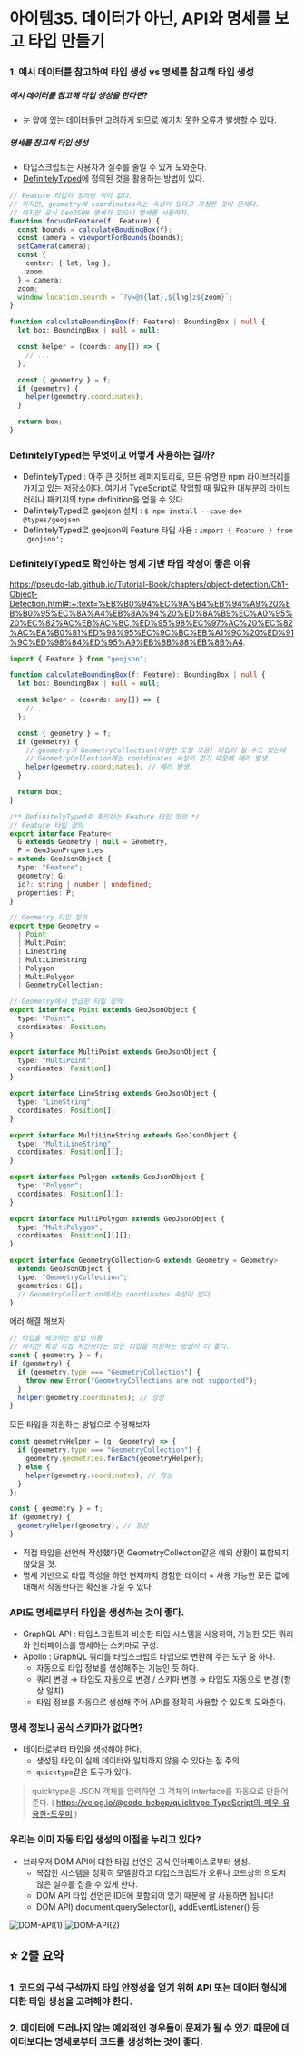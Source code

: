 # **아이템35. 데이터가 아닌, API와 명세를 보고 타입 만들기**

### 1. 예시 데이터를 참고하여 타입 생성 vs 명세를 참고해 타입 생성

##### 예시 데이터를 참고해 타입 생성을 한다면?

- 눈 앞에 있는 데이터들만 고려하게 되므로 예기치 못한 오류가 발생할 수 있다.

##### 명세를 참고해 타입 생성

- 타입스크립트는 사용자가 실수를 줄일 수 있게 도와준다.
- [DefinitelyTyped](https://github.com/DefinitelyTyped/DefinitelyTyped/blob/master/README.ko.md)에 정의된 것을 활용하는 방법이 있다.

```ts
// Feature 타입이 정의된 적이 없다.
// 하지만, geometry에 coordinates라는 속성이 있다고 가정한 것이 문제다.
// 하지만 공식 GeoJSON 명세가 있으니 명세를 사용하자.
function focusOnFeature(f: Feature) {
  const bounds = calculateBoudingBox(f);
  const camera = viewportForBounds(bounds);
  setCamera(camera);
  const {
    center: { lat, lng },
    zoom,
  } = camera;
  zoom;
  window.location.search = `?v=@${lat},${lng}z${zoom}`;
}
```

```ts
function calculateBoundingBox(f: Feature): BoundingBox | null {
  let box: BoundingBox | null = null;

  const helper = (coords: any[]) => {
    // ...
  };

  const { geometry } = f;
  if (geometry) {
    helper(geometry.coordinates);
  }

  return box;
}
```

### DefinitelyTyped는 무엇이고 어떻게 사용하는 걸까?

- DefinitelyTyped : 아주 큰 깃허브 레퍼지토리로, 모든 유명한 npm 라이브러리를 가지고 있는 저장소이다. 여기서 TypeScript로 작업할 때 필요한 대부분의 라이브러리나 패키지의 type definition을 얻을 수 있다.
- DefinitelyTyped로 geojson 설치 : `$ npm install --save-dev @types/geojson`
- DefinitelyTyped로 geojson의 Feature 타입 사용 : `import { Feature } from 'geojson';`

### DefinitelyTyped로 확인하는 명세 기반 타입 작성이 좋은 이유

https://pseudo-lab.github.io/Tutorial-Book/chapters/object-detection/Ch1-Object-Detection.html#:~:text=%EB%B0%94%EC%9A%B4%EB%94%A9%20%EB%B0%95%EC%8A%A4%EB%8A%94%20%ED%8A%B9%EC%A0%95%20%EC%82%AC%EB%AC%BC,%ED%95%98%EC%97%AC%20%EC%82%AC%EA%B0%81%ED%98%95%EC%9C%BC%EB%A1%9C%20%ED%91%9C%ED%98%84%ED%95%A9%EB%8B%88%EB%8B%A4.

```ts
import { Feature } from "geojson";

function calculateBoundingBox(f: Feature): BoundingBox | null {
  let box: BoundingBox | null = null;

  const helper = (coords: any[]) => {
    //...
  };

  const { geometry } = f;
  if (geometry) {
    // geometry가 GeometryCollection(다양한 도형 모음) 타입이 될 수도 있는데
    // GeometryCollection에는 coordinates 속성이 없기 때문에 에러 발생.
    helper(geometry.coordinates); // 에러 발생.
  }

  return box;
}
```

```ts
/** DefinitelyTyped로 확인하는 Feature 타입 정의 */
// Feature 타입 정의
export interface Feature<
  G extends Geometry | null = Geometry,
  P = GeoJsonProperties
> extends GeoJsonObject {
  type: "Feature";
  geometry: G;
  id?: string | number | undefined;
  properties: P;
}

// Geometry 타입 정의
export type Geometry =
  | Point
  | MultiPoint
  | LineString
  | MultiLineString
  | Polygon
  | MultiPolygon
  | GeometryCollection;

// Geometry에서 언급된 타입 정의
export interface Point extends GeoJsonObject {
  type: "Point";
  coordinates: Position;
}

export interface MultiPoint extends GeoJsonObject {
  type: "MultiPoint";
  coordinates: Position[];
}

export interface LineString extends GeoJsonObject {
  type: "LineString";
  coordinates: Position[];
}

export interface MultiLineString extends GeoJsonObject {
  type: "MultiLineString";
  coordinates: Position[][];
}

export interface Polygon extends GeoJsonObject {
  type: "Polygon";
  coordinates: Position[][];
}

export interface MultiPolygon extends GeoJsonObject {
  type: "MultiPolygon";
  coordinates: Position[][][];
}

export interface GeometryCollection<G extends Geometry = Geometry>
  extends GeoJsonObject {
  type: "GeometryCollection";
  geometries: G[];
  // GeometryCollection에서는 coordinates 속성이 없다.
}
```

에러 해결 해보자

```ts
// 타입을 체크하는 방법 이용
// 하지만 특정 타입 차단보다는 모든 타입을 지원하는 방법이 더 좋다.
const { geometry } = f;
if (geometry) {
  if (geometry.type === "GeometryCollection") {
    throw new Error("GeometryCollections are not supported");
  }
  helper(geometry.coordinates); // 정상
}
```

모든 타입을 지원하는 방법으로 수정해보자

```ts
const geometryHelper = (g: Geometry) => {
  if (geometry.type === "GeometryCollection") {
    geometry.geometries.forEach(geometryHelper);
  } else {
    helper(geometry.coordinates); // 정상
  }
};

const { geometry } = f;
if (geometry) {
  geometryHelper(geometry); // 정상
}
```

- 직접 타입을 선언해 작성했다면 GeometryCollection같은 예외 상황이 포함되지 않았을 것.
- 명세 기반으로 타입 작성을 하면 현재까지 경험한 데이터 + 사용 가능한 모든 값에 대해서 작동한다는 확신을 가질 수 있다.

### API도 명세로부터 타입을 생성하는 것이 좋다.

- GraphQL API : 타입스크립트와 비슷한 타입 시스템을 사용하여, 가능한 모든 쿼리와 인터페이스를 명세하는 스키마로 구성.
- Apollo : GraphQL 쿼리를 타입스크립트 타입으로 변환해 주는 도구 중 하나.
  - 자동으로 타입 정보를 생성해주는 기능인 듯 하다.
  - 쿼리 변경 → 타입도 자동으로 변경 / 스키마 변경 → 타입도 자동으로 변경 (항상 일치)
  - 타입 정보를 자동으로 생성해 주어 API를 정확히 사용할 수 있도록 도와준다.

### 명세 정보나 공식 스키마가 없다면?

- 데이터로부터 타입을 생성해야 한다.
  - 생성된 타입이 실제 데이터와 일치하지 않을 수 있다는 점 주의.
  - `quicktype`같은 도구가 있다.

> quicktype은 JSON 객체를 입력하면 그 객체의 interface를 자동으로 만들어준다. ( https://velog.io/@code-bebop/quicktype-TypeScript의-매우-유용한-도우미 )

### 우리는 이미 자동 타입 생성의 이점을 누리고 있다?

- 브라우저 DOM API에 대한 타입 선언은 공식 인터페이스로부터 생성.
  - 복잡한 시스템을 정확히 모델링하고 타입스크립트가 오류나 코드상의 의도치 않은 실수를 잡을 수 있게 한다.
  - DOM API 타입 선언은 IDE에 포함되어 있기 때문에 잘 사용하면 됩니다!
  - DOM API) document.querySelector(), addEventListener() 등

![DOM-API(1)](image.png)
![DOM-API(2)](image-1.png)

## ⭐️ 2줄 요약

### 1. 코드의 구석 구석까지 타입 안정성을 얻기 위해 API 또는 데이터 형식에 대한 타입 생성을 고려해야 한다.

### 2. 데이터에 드러나지 않는 예외적인 경우들이 문제가 될 수 있기 때문에 데이터보다는 명세로부터 코드를 생성하는 것이 좋다.
